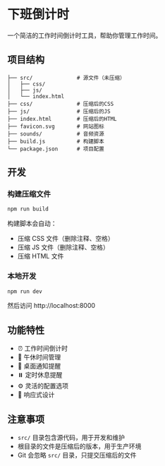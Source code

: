 # 下班倒计时

一个简洁的工作时间倒计时工具，帮助你管理工作时间。

## 项目结构

```
├── src/              # 源文件（未压缩）
│   ├── css/
│   ├── js/
│   └── index.html
├── css/              # 压缩后的CSS
├── js/               # 压缩后的JS
├── index.html        # 压缩后的HTML
├── favicon.svg       # 网站图标
├── sounds/           # 音频资源
├── build.js          # 构建脚本
└── package.json      # 项目配置

```

## 开发

### 构建压缩文件

```bash
npm run build
```

构建脚本会自动：
- 压缩 CSS 文件（删除注释、空格）
- 压缩 JS 文件（删除注释、空格）
- 压缩 HTML 文件

### 本地开发

```bash
npm run dev
```

然后访问 http://localhost:8000

## 功能特性

- ⏰ 工作时间倒计时
- 🍱 午休时间管理
- 🔔 桌面通知提醒
- ⏸️ 定时休息提醒
- ⚙️ 灵活的配置选项
- 📱 响应式设计

## 注意事项

- `src/` 目录包含源代码，用于开发和维护
- 根目录的文件是压缩后的版本，用于生产环境
- Git 会忽略 `src/` 目录，只提交压缩后的文件
